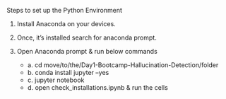 Steps to set up the Python Environment

1.	Install Anaconda on your devices.
2.	Once, it’s installed search for anaconda prompt.
3.	Open Anaconda prompt & run below commands

    * a.	cd move/to/the/Day1-Bootcamp-Hallucination-Detection/folder
    * b.	conda install jupyter –yes
    * c.	jupyter notebook
    * d.	open check_installations.ipynb & run the cells
